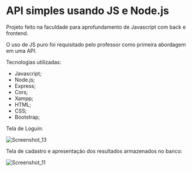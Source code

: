 # API simples usando JS e Node.js
Projeto feito na faculdade para aprofundamento de Javascript com back e frontend.

O uso de JS puro foi requisitado pelo professor como primeira abordagem em uma API.

Tecnologias utilizadas:
- Javascript;
- Node.js;
- Express;
- Cors;
- Xampp;
- HTML;
- CSS;
- Bootstrap;

Tela de Loguin:

![Screenshot_13](https://user-images.githubusercontent.com/103783575/230407766-90101f6d-c251-4a4c-8c1f-12e0d96d6ef1.png)

Tela de cadastro e apresentação dos resultados armazenados no banco:

![Screenshot_11](https://user-images.githubusercontent.com/103783575/230407028-ac415347-33e7-4280-89f6-db58aab6a2e4.png)

